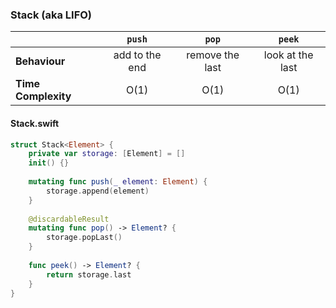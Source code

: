 ### Stack (aka LIFO)
|                     |     `push`     |      `pop`      |      `peek`      |
| ------------------- | :------------: | :-------------: | :--------------: |
| **Behaviour**       | add to the end | remove the last | look at the last |
| **Time Complexity** |      O(1)      |      O(1)       |       O(1)       |


#### Stack.swift
```swift
struct Stack<Element> {
    private var storage: [Element] = []
    init() {}
    
    mutating func push(_ element: Element) {
        storage.append(element)
    }
    
    @discardableResult
    mutating func pop() -> Element? {
        storage.popLast()
    }
    
    func peek() -> Element? {
        return storage.last
    }
}
```
